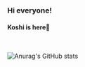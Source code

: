 ### Hi everyone!
#### Koshi is here🐷

</br>

![Anurag's GitHub stats](https://github-readme-stats.vercel.app/api?username=kossshi&theme=dracula&show_icons=true)
